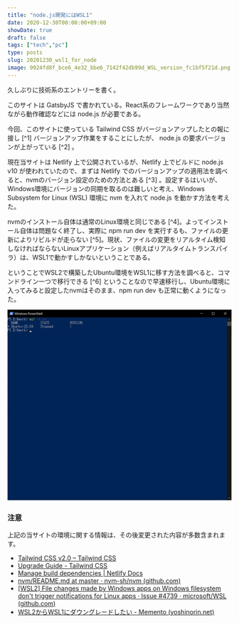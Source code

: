 ```yaml
---
title: "node.js開発にはWSL1"
date: 2020-12-30T00:00:00+09:00
showDate: true
draft: false
tags: ["tech","pc"]
type: posts
slug: 20201230_wsl1_for_node
image: 9924fd8f_bce6_4e32_bbe6_7142f42db99d_WSL_version_fc1bf5f21d.png
---
```

久しぶりに技術系のエントリーを書く。

このサイトは GatsbyJS で書かれている。React系のフレームワークであり当然ながら動作確認などには node.js が必要である。

今回、このサイトに使っている Tailwind CSS がバージョンアップしたとの報に接し [^1] バージョンアップ作業をすることにしたが、 node.js の要求バージョンが上がっている [^2] 。

現在当サイトは Netlify 上で公開されているが、Netlify 上でビルドに node.js v10 が使われていたので、まずは Netlify でのバージョンアップの適用法を調べると、nvmのバージョン設定のための方法とある [^3] 。設定するはいいが、Windows環境にバージョンの同期を取るのは難しいと考え、Windows Subsystem for Linux (WSL) 環境に nvm を入れて node.js を動かす方法を考えた。

nvmのインストール自体は通常のLinux環境と同じである [^4]。よってインストール自体は問題なく終了し、実際に npm run dev を実行するも、ファイルの更新によりリビルドが走らない [^5]。現状、ファイルの変更をリアルタイム検知しなければならないLinuxアプリケーション（例えばリアルタイムトランスパイラ）は、WSL1で動かすしかないということである。

ということでWSL2で構築したUbuntu環境をWSL1に移す方法を調べると、コマンドライン一つで移行できる [^6] ということなので早速移行し、Ubuntu環境に入ってみると設定したnvmはそのまま、npm run dev も正常に動くようになった。

![](9924fd8f_bce6_4e32_bbe6_7142f42db99d_WSL_version_fc1bf5f21d.png)

### 注意
上記の当サイトの環境に関する情報は、その後変更された内容が多数含まれます。

- [Tailwind CSS v2.0 – Tailwind CSS](https://blog.tailwindcss.com/tailwindcss-v2)
- [Upgrade Guide - Tailwind CSS](https://tailwindcss.com/docs/upgrading-to-v2)
- [Manage build dependencies | Netlify Docs](https://docs.netlify.com/configure-builds/manage-dependencies/#node-js-and-javascript)
- [nvm/README.md at master · nvm-sh/nvm (github.com)](https://github.com/nvm-sh/nvm/blob/master/README.md#installing-and-updating)
- [[WSL2] File changes made by Windows apps on Windows filesystem don't trigger notifications for Linux apps · Issue #4739 · microsoft/WSL (github.com)](https://github.com/microsoft/WSL/issues/4739)
- [WSL2からWSL1にダウングレードしたい - Memento (yoshinorin.net)](https://yoshinorin.net/2020/08/22/downgrade-wsl2-to-wsl1/)
